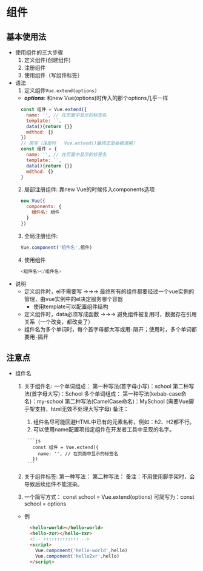 # 组件
## 基本使用法
  - 使用组件的三大步骤
    1. 定义组件(创建组件)
    2. 注册组件
    3. 使用组件（写组件标签）
  - 语法
    1. 定义组件`Vue.extend(options)`
      - ***options***:  和new Vue(options)时传入的那个options几乎一样
      ```js
        const 组件 = Vue.extend({
          name: '', // 在页面中显示的标签名
          template: ``,
          data(){return {}}
          mdthod: {}
        })
        // 简写（注册时   Vue.extend()最终还是会被调用）
        const 组件 = {
          name: '', // 在页面中显示的标签名
          template: ``,
          data(){return {}}
          mdthod: {}
        }
      ```
    2. 局部注册组件: 靠new Vue的时候传入components选项
      ```js
        new Vue({
          components: {
            组件名: 组件
          }
        })
      ```
    3. 全局注册组件: 
      ```js
        Vue.component('组件名',组件)
      ```
    4. 使用组件
      ```js
        <组件名></组件名>
      ```
  - 说明
    - 定义组件时，el不需要写 →→→ 最终所有的组件都要经过一个vue实例的管理，由vue实例中的el决定服务哪个容器
      - 使用template可以配置组件结构
    - 定义组件时，data必须写成函数 →→→ 避免组件被复用时，数据存在引用关系（一个改变，都改变了）
    - 组件名为多个单词时，每个首字母都大写或用`-`隔开；使用时，多个单词都要用`-`隔开
## 注意点
  - 组件名
    1. 关于组件名:
        一个单词组成：
              第一种写法(首字母小写)：school
              第二种写法(首字母大写)：School
        多个单词组成：
              第一种写法(kebab-case命名)：my-school
              第二种写法(CamelCase命名)：MySchool (需要Vue脚手架支持，html无效不处理大写字母)
        备注：
          1. 组件名尽可能回避HTML中已有的元素名称，例如：h2、H2都不行。
          2. 可以使用name配置项指定组件在开发者工具中呈现的名字。
        
            ```js
              const 组件 = Vue.extend({
                name: '', // 在页面中显示的标签名
              })
            ```
        
    2. 关于组件标签:
          第一种写法：<school></school>
          第二种写法：<school/>
          备注：不用使用脚手架时，<school/>会导致后续组件不能渲染。
    
    3. 一个简写方式：
          const school = Vue.extend(options) 可简写为：const school = options
    - 例
      ```html
        <hello-world></hello-world>
        <hello-zxr></hello-zxr>
        <!-- ↑↑↑↑↑↑↑↑↑↑↑↑↑ -->
        <script>
          Vue.component('hello-world',hello)
          Vue.component('helloZxr',hello)
        </script>
      ```





